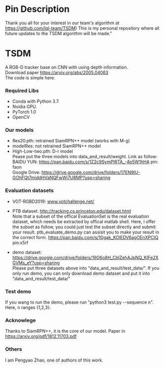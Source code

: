 # Pin Description
Thank you all for your interest in our team's algorithm at https://github.com/lql-team/TSDM) This is my personal repository where all future updates to the TSDM algorithm will be made."

# TSDM
A RGB-D tracker base on CNN with using depth information.  
Download paper https://arxiv.org/abs/2005.04063  
The code is simple here.

### Required Libs
* Conda with Python 3.7.
* Nvidia GPU.
* PyTorch 1.0
* OpenCV

### Our models
* Res20.pth: retrained SiamRPN++ model (works with M-g)
* modelRes: not retrained SiamRPN++ model
* High-Low-two.pth: D-r model  
Pease put the three models into data_and_result/weight. Link as follow:  
BAIDU YUN:    https://pan.baidu.com/s/1Z2c9SymPIRTA_-4p5W1hHA     pin: faon  
Google Drive: https://drive.google.com/drive/folders/17EN9IU-GOhFQt7middHVaNQFwWj7U8MP?usp=sharing  

### Evaluation datasets
* VOT-RGBD2019: www.votchallenge.net/
* PTB dataset:  http://tracking.cs.princeton.edu/dataset.html  
Note that a subset of the offical EvaluationSet is the real evaluation dataset, which needs be extracted by offical matlab shell. Here, I offer the subset as follow, you could just test the subset directly and submit your result. ptb_evaluate_demo.py can assisit you to make your result in the correct form.
https://pan.baidu.com/s/1Ggak_KOlEDV6agOEnXPCIQ      pin:x5rf
  
* demo dataset: https://drive.google.com/drive/folders/19O6o8H_CblZehAJpNQ_KIFe2XGVMs_eY?usp=sharing  
Please put three datasets above into "data_and_result/test_data/". If you only run demo, you can only download demo dataset and put it into "data_and_result/test_data/"


### Test demo
If you wang to run the demo, please run "python3 test.py --sequence n". Here, n ranges {1,2,3}.

### Acknowlege
Thanks to SiamRPN++, it is the core of our model. Paper in https://arxiv.org/pdf/1812.11703.pdf


### Others
I am Pengyao Zhao, one of authors of this work.
